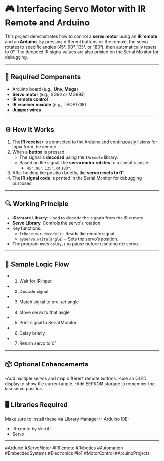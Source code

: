 # 🎮 Interfacing Servo Motor with IR Remote and Arduino

This project demonstrates how to control a **servo motor** using an **IR remote** and an **Arduino**. By pressing different buttons on the remote, the servo rotates to specific angles (45°, 90°, 135°, or 180°), then automatically resets to 0°. The decoded IR signal values are also printed on the Serial Monitor for debugging.

---

## 🧰 Required Components
- Arduino board (e.g., **Uno**, **Mega**)
- **Servo motor** (e.g., SG90 or MG995)
- **IR remote control**
- **IR receiver module** (e.g., TSOP1738)
- **Jumper wires**

---

## ⚙️ How It Works

1. The **IR receiver** is connected to the Arduino and continuously listens for input from the remote.
2. When a **button** is pressed:
   - The signal is **decoded** using the `IRremote` library.
   - Based on the signal, the **servo motor rotates** to a specific angle:
     - `45°`, `90°`, `135°`, or `180°`.
3. After holding the position briefly, the **servo resets to 0°**.
4. The **IR signal code** is printed in the Serial Monitor for debugging purposes.

---

## 🔍 Working Principle

- **IRremote Library**: Used to decode the signals from the IR remote.
- **Servo Library**: Controls the servo's rotation.
- Key functions:
  - `IrReceiver.decode()` – Reads the remote signal.
  - `myservo.write(angle)` – Sets the servo’s position.
- The program uses `delay()` to pause before resetting the servo.

---

## 🧪 Sample Logic Flow
- 1. Wait for IR input
- 2. Decode signal
- 3. Match signal to pre-set angle
- 4. Move servo to that angle
- 5. Print signal to Serial Monitor
- 6. Delay briefly
- 7. Return servo to 0°

---
## 📦 Optional Enhancements

-Add multiple servos and map different remote buttons.
-Use an OLED display to show the current angle.
-Add EEPROM storage to remember the last servo position.

## 🖥️ Libraries Required
Make sure to install these via Library Manager in Arduino IDE:<br/>

- IRremote by shirriff
- Servo


---
#Arduino #ServoMotor #IRRemote #Robotics #Automation #EmbeddedSystems #Electronics #IoT #MotorControl #ArduinoProjects

